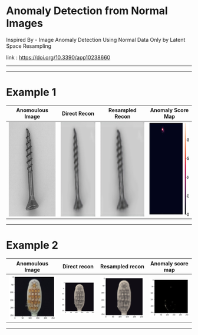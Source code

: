 # Anomaly Detection from Normal Images


Inspired By - Image Anomaly Detection Using Normal Data Only by
Latent Space Resampling

link : https://doi.org/10.3390/app10238660


_______________________________________________________________

_______________________________________________________________

# Example 1 


| Anomoulous Image | Direct Recon | Resampled Recon | Anomaly Score Map | 
| --- | --- | --- | --- |
| <img src="images/original_anomalous_screw.png" height="256" width="256"> | <img src="images/direct_recon_screw.jpeg" height="256" width="256"> | <img src="images/resampled_recon_screw.jpeg" height="256" width="256"> | <img src="images/anomaly_score_map.jpeg" height="256" width="256"> |



_________________________________________________________________

# Example 2

| Anomoulous Image | Direct recon | Resampled recon | Anomaly score map | 
| --- | --- | --- | --- |
| <img src="images/original.jpeg"> | <img src="images/direct.jpeg"> | <img src="images/resampled.jpeg"> | <img src="images/difference.jpeg"> |


______________________________________________________________________






